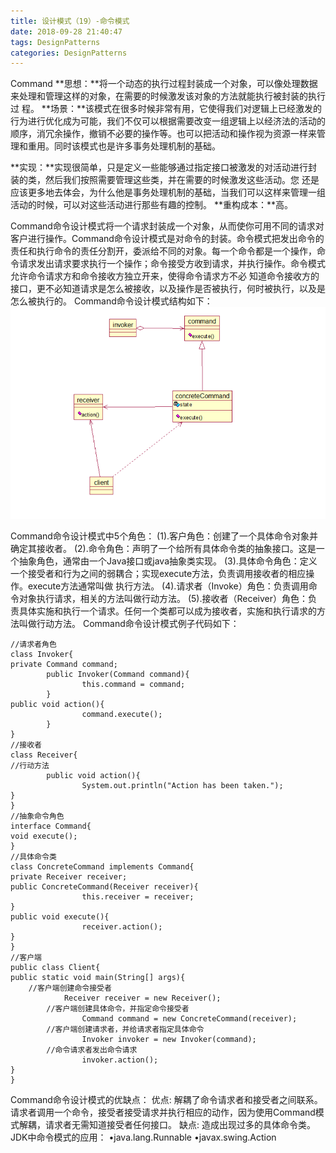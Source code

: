 ```yaml
---
title: 设计模式（19）-命令模式
date: 2018-09-28 21:40:47
tags: DesignPatterns
categories: DesignPatterns
---
```

Command
**思想：**将一个动态的执行过程封装成一个对象，可以像处理数据来处理和管理这样的对象，在需要的时候激发该对象的方法就能执行被封装的执行过 程。
**场景：**该模式在很多时候非常有用，它使得我们对逻辑上已经激发的行为进行优化成为可能，我们不仅可以根据需要改变一组逻辑上以经济法的活动的 顺序，消冗余操作，撤销不必要的操作等。也可以把活动和操作视为资源一样来管理和重用。同时该模式也是许多事务处理机制的基础。
<!-- more -->
**实现：**实现很简单，只是定义一些能够通过指定接口被激发的对活动进行封装的类，然后我们按照需要管理这些类，并在需要的时候激发这些活动。您 还是应该更多地去体会，为什么他是事务处理机制的基础，当我们可以这样来管理一组活动的时候，可以对这些活动进行那些有趣的控制。
**重构成本：**高。

Command命令设计模式将一个请求封装成一个对象，从而使你可用不同的请求对客户进行操作。Command命令设计模式是对命令的封装。命令模式把发出命令的责任和执行命令的责任分割开，委派给不同的对象。每一个命令都是一个操作，命令请求发出请求要求执行一个操作；命令接受方收到请求，并执行操作。命令模式允许命令请求方和命令接收方独立开来，使得命令请求方不必 知道命令接收方的接口，更不必知道请求是怎么被接收，以及操作是否被执行，何时被执行，以及是怎么被执行的。
Command命令设计模式结构如下：
![这里写图片描述](2018/09/28/设计模式（19）-命令模式/20161027192244443.png)

Command命令设计模式中5个角色：
(1).客户角色：创建了一个具体命令对象并确定其接收者。
(2).命令角色：声明了一个给所有具体命令类的抽象接口。这是一个抽象角色，通常由一个Java接口或java抽象类实现。
(3).具体命令角色：定义一个接受者和行为之间的弱耦合；实现execute方法，负责调用接收者的相应操作。execute方法通常叫做 执行方法。
(4).请求者（Invoke）角色：负责调用命令对象执行请求，相关的方法叫做行动方法。
(5).接收者（Receiver）角色：负责具体实施和执行一个请求。任何一个类都可以成为接收者，实施和执行请求的方法叫做行动方法。
Command命令设计模式例子代码如下：

```
//请求者角色  
class Invoker{  
private Command command;  
        public Invoker(Command command){  
                this.command = command;  
        }  
public void action(){  
                command.execute();  
        }  
}  
//接收者  
class Receiver{  
//行动方法  
        public void action(){  
                System.out.println("Action has been taken.");  
}  
}  
//抽象命令角色  
interface Command{  
void execute();  
}  
//具体命令类  
class ConcreteCommand implements Command{  
private Receiver receiver;  
public ConcreteCommand(Receiver receiver){  
                this.receiver = receiver;  
}  
public void execute(){  
                receiver.action();  
}  
}  
//客户端  
public class Client{  
public static void main(String[] args){  
	//客户端创建命令接受者
        	Receiver receiver = new Receiver();  
		//客户端创建具体命令，并指定命令接受者
                Command command = new ConcreteCommand(receiver);  
		//客户端创建请求者，并给请求者指定具体命令
                Invoker invoker = new Invoker(command);  
		//命令请求者发出命令请求
                invoker.action();         
}  
}   
```
Command命令设计模式的优缺点：
优点: 解耦了命令请求者和接受者之间联系。请求者调用一个命令，接受者接受请求并执行相应的动作，因为使用Command模式解耦，请求者无需知道接受者任何接口。
缺点: 造成出现过多的具体命令类。
JDK中命令模式的应用：
•java.lang.Runnable
•javax.swing.Action
